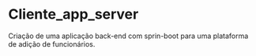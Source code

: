 # Cliente_app_server
Criação de uma aplicação back-end com sprin-boot para uma plataforma de adição de funcionários. 
